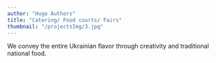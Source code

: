 ```yaml
---
author: "Hugo Authors"
title: "Catering/ Food courts/ Fairs"
thumbnail: "/projectsImg/3.jpg"
---
```


We convey the entire Ukrainian flavor through creativity and traditional national food.
